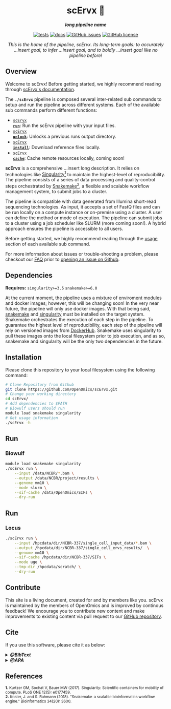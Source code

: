 <div align="center">
   
  <h1>scErvx 🔬</h1>
  
  **_long pipeline name_**

  [![tests](https://github.com/OpenOmics/scErvx/workflows/tests/badge.svg)](https://github.com/OpenOmics/scErvx/actions/workflows/main.yaml) [![docs](https://github.com/OpenOmics/scErvx/workflows/docs/badge.svg)](https://github.com/OpenOmics/scErvx/actions/workflows/docs.yml) [![GitHub issues](https://img.shields.io/github/issues/OpenOmics/scErvx?color=brightgreen)](https://github.com/OpenOmics/scErvx/issues)  [![GitHub license](https://img.shields.io/github/license/OpenOmics/scErvx)](https://github.com/OpenOmics/scErvx/blob/main/LICENSE) 
  
  <i>
    This is the home of the pipeline, scErvx. Its long-term goals: to accurately ...insert goal, to infer ...insert goal, and to boldly ...insert goal like no pipeline before!
  </i>
</div>

## Overview
Welcome to scErvx! Before getting started, we highly recommend reading through [scErvx's documentation](https://openomics.github.io/scErvx/).

The **`./scErvx`** pipeline is composed several inter-related sub commands to setup and run the pipeline across different systems. Each of the available sub commands perform different functions: 

 * [<code>scErvx <b>run</b></code>](https://openomics.github.io/scErvx/usage/run/): Run the scErvx pipeline with your input files.
 * [<code>scErvx <b>unlock</b></code>](https://openomics.github.io/scErvx/usage/unlock/): Unlocks a previous runs output directory.
 * [<code>scErvx <b>install</b></code>](https://openomics.github.io/scErvx/usage/install/): Download reference files locally.
 * [<code>scErvx <b>cache</b></code>](https://openomics.github.io/scErvx/usage/cache/): Cache remote resources locally, coming soon!

**scErvx** is a comprehensive ...insert long description. It relies on technologies like [Singularity<sup>1</sup>](https://singularity.lbl.gov/) to maintain the highest-level of reproducibility. The pipeline consists of a series of data processing and quality-control steps orchestrated by [Snakemake<sup>2</sup>](https://snakemake.readthedocs.io/en/stable/), a flexible and scalable workflow management system, to submit jobs to a cluster.

The pipeline is compatible with data generated from Illumina short-read sequencing technologies. As input, it accepts a set of FastQ files and can be run locally on a compute instance or on-premise using a cluster. A user can define the method or mode of execution. The pipeline can submit jobs to a cluster using a job scheduler like SLURM (more coming soon!). A hybrid approach ensures the pipeline is accessible to all users.

Before getting started, we highly recommend reading through the [usage](https://openomics.github.io/scErvx/usage/run/) section of each available sub command.

For more information about issues or trouble-shooting a problem, please checkout our [FAQ](https://openomics.github.io/scErvx/faq/questions/) prior to [opening an issue on Github](https://github.com/OpenOmics/scErvx/issues).

## Dependencies
**Requires:** `singularity>=3.5`  `snakemake>=6.0`

At the current moment, the pipeline uses a mixture of enviroment modules and docker images; however, this will be changing soon! In the very near future, the pipeline will only use docker images. With that being said, [snakemake](https://snakemake.readthedocs.io/en/stable/getting_started/installation.html) and [singularity](https://singularity.lbl.gov/all-releases) must be installed on the target system. Snakemake orchestrates the execution of each step in the pipeline. To guarantee the highest level of reproducibility, each step of the pipeline will rely on versioned images from [DockerHub](https://hub.docker.com/orgs/nciccbr/repositories). Snakemake uses singularity to pull these images onto the local filesystem prior to job execution, and as so, snakemake and singularity will be the only two dependencies in the future.

## Installation
Please clone this repository to your local filesystem using the following command:
```bash
# Clone Repository from Github
git clone https://github.com/OpenOmics/scErvx.git
# Change your working directory
cd scErvx/
# Add dependencies to $PATH
# Biowulf users should run
module load snakemake singularity
# Get usage information
./scErvx -h
```

## Run
### Biowulf
```bash
module load snakemake singularity
./scErvx run \
    --input /data/NCBR/*.bam \
    --output /data/NCBR/project/results \
    --genome mm10 \
    --mode slurm \
    --sif-cache /data/OpenOmics/SIFs \
    --dry-run
```

## Run
### Locus
```bash
./scErvx run \
    --input /hpcdata/dir/NCBR-337/single_cell_input_data/*.bam \
    --output /hpcdata/dir/NCBR-337/single_cell_ervs_results/  \
    --genome mm10 \
    --sif-cache /hpcdata/dir/NCBR-337/SIFs \
    --mode uge \
    --tmp-dir /hpcdata/scratch/ \
    --dry-run
```

## Contribute 
This site is a living document, created for and by members like you. scErvx is maintained by the members of OpenOmics and is improved by continous feedback! We encourage you to contribute new content and make improvements to existing content via pull request to our [GitHub repository](https://github.com/OpenOmics/scErvx).


## Cite

If you use this software, please cite it as below:  

<details>
  <summary><b><i>@BibText</i></b></summary>
 
```text
Citation coming soon!
```

</details>

<details>
  <summary><b><i>@APA</i></b></summary>

```text
Citation coming soon!
```

</details>


## References
<sup>**1.**  Kurtzer GM, Sochat V, Bauer MW (2017). Singularity: Scientific containers for mobility of compute. PLoS ONE 12(5): e0177459.</sup>  
<sup>**2.**  Koster, J. and S. Rahmann (2018). "Snakemake-a scalable bioinformatics workflow engine." Bioinformatics 34(20): 3600.</sup>  
